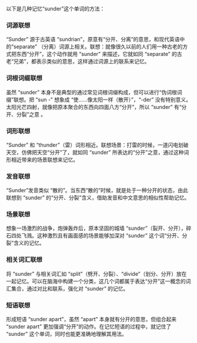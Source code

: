 以下是几种记忆“sunder”这个单词的方法：

### 词源联想
“Sunder” 源于古英语 “sundrian”，原意有“分开、分离”的意思，和现代英语中的“separate” （分离）词源上相关。联想：就像很久以前的人们用一种古老的方式把东西“分开”，这个动作就用 “sunder” 来描述，它就如同 “separate” 的古老“兄弟”，都表示类似的意思，这样通过词源上的联系来记忆。

### 词根词缀联想
虽然 “sunder” 本身不是典型的通过常见词根词缀构成，但可以进行“伪词根词缀”联想。把 “sun -” 想象成 “使……像太阳一样（散开）”，“-der” 没有特别意义。太阳光芒四射，就像把原本聚合的东西向四面八方“分开”，所以 “sunder” 有“分开、分裂”之意 。

### 词形联想
“Sunder” 和 “thunder”（雷）词形相近。联想场景：打雷的时候，一道闪电划破天空，仿佛把天空“分开”了，就如同 “sunder” 所表达的“分开”之意，通过这种词形相近带来的场景联想来记忆。

### 发音联想
“Sunder”发音类似 “散的”。当东西“散的”时候，就是处于一种分开的状态，由此联想到 “sunder” 的“分开、分裂”含义，借助发音和中文意思的相似性帮助记忆。

### 场景联想
想象一场激烈的战争，炮弹轰炸后，原本坚固的城墙 “sunder”（裂开、分开），碎石四处飞溅。这种激烈且有画面感的场景能够加深对 “sunder” 这个词“分开、分裂”含义的记忆。

### 相关词汇联想
将 “sunder” 与相关词汇如 “split”（劈开、分裂）、“divide”（划分、分开）放在一起记忆。可以在脑海中构建一个分类，这几个词都属于表达“分开”这一概念的词汇集合，通过对比和联系，强化对 “sunder” 的记忆。

### 短语联想
形成短语 “sunder apart”，虽然 “apart” 本身就有分开的意思，但组合起来 “sunder apart” 更加强调“分开”的动作。在记忆短语的过程中，就记住了 “sunder” 这个单词，同时也能更准确地理解其用法。 